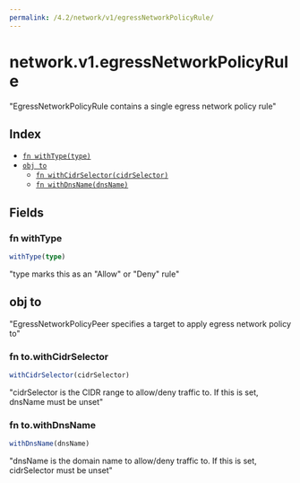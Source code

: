 ```yaml
---
permalink: /4.2/network/v1/egressNetworkPolicyRule/
---
```


# network.v1.egressNetworkPolicyRule

"EgressNetworkPolicyRule contains a single egress network policy rule"

## Index

* [`fn withType(type)`](#fn-withtype)
* [`obj to`](#obj-to)
  * [`fn withCidrSelector(cidrSelector)`](#fn-towithcidrselector)
  * [`fn withDnsName(dnsName)`](#fn-towithdnsname)

## Fields

### fn withType

```ts
withType(type)
```

"type marks this as an \"Allow\" or \"Deny\" rule"

## obj to

"EgressNetworkPolicyPeer specifies a target to apply egress network policy to"

### fn to.withCidrSelector

```ts
withCidrSelector(cidrSelector)
```

"cidrSelector is the CIDR range to allow/deny traffic to. If this is set, dnsName must be unset"

### fn to.withDnsName

```ts
withDnsName(dnsName)
```

"dnsName is the domain name to allow/deny traffic to. If this is set, cidrSelector must be unset"